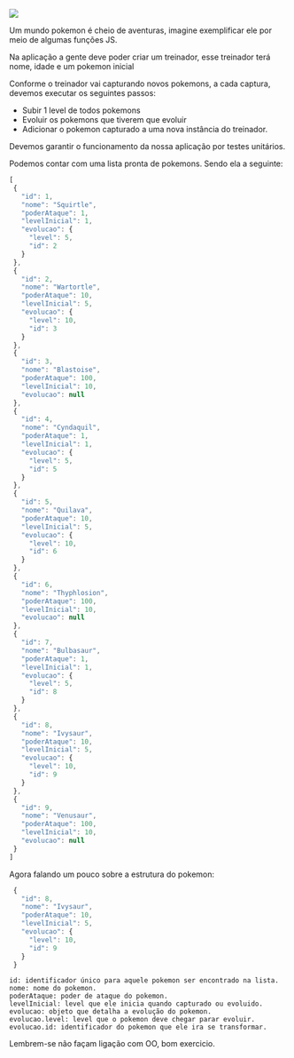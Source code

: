 ![](https://sm.ign.com/t/ign_ap/video/p/pokemon-le/pokemon-lets-go-6-expert-tips_my7j.1280.jpg)

Um mundo pokemon é cheio de aventuras, imagine exemplificar ele por meio de algumas funções JS.

Na aplicação a gente deve poder criar um treinador, esse treinador terá nome, idade e um pokemon inicial

Conforme o treinador vai capturando novos pokemons, a cada captura, devemos executar os seguintes passos:

  - Subir 1 level de todos pokemons
  - Evoluir os pokemons que tiverem que evoluir
  - Adicionar o pokemon  capturado a uma nova instância do treinador.
  
 Devemos garantir o funcionamento da nossa aplicação por testes unitários.
 
 Podemos contar com uma lista pronta de pokemons. Sendo ela a seguinte: 
 
 ```js
 [ 
  {
    "id": 1,
    "nome": "Squirtle",
    "poderAtaque": 1,
    "levelInicial": 1,
    "evolucao": {
      "level": 5,
      "id": 2
    } 
  },
  {
    "id": 2,
    "nome": "Wartortle",
    "poderAtaque": 10,
    "levelInicial": 5,
    "evolucao": {
      "level": 10,
      "id": 3
    } 
  },
  {
    "id": 3,
    "nome": "Blastoise",
    "poderAtaque": 100,
    "levelInicial": 10,
    "evolucao": null
  },
  {
    "id": 4,
    "nome": "Cyndaquil",
    "poderAtaque": 1,
    "levelInicial": 1,
    "evolucao": {
      "level": 5,
      "id": 5
    }
  },
  {
    "id": 5,
    "nome": "Quilava",
    "poderAtaque": 10,
    "levelInicial": 5,
    "evolucao": {
      "level": 10,
      "id": 6
    }
  }, 
  {
    "id": 6,
    "nome": "Thyphlosion",
    "poderAtaque": 100,
    "levelInicial": 10,
    "evolucao": null
  }, 
  {
    "id": 7,
    "nome": "Bulbasaur",
    "poderAtaque": 1,
    "levelInicial": 1,
    "evolucao": {
      "level": 5,
      "id": 8
    }
  },
  {
    "id": 8,
    "nome": "Ivysaur",
    "poderAtaque": 10,
    "levelInicial": 5,
    "evolucao": {
      "level": 10,
      "id": 9
    }
  },
  {
    "id": 9,
    "nome": "Venusaur",
    "poderAtaque": 100,
    "levelInicial": 10,
    "evolucao": null
  }
]
 ```
 
 Agora falando um pouco sobre a estrutura do pokemon:
 ```js
  {
    "id": 8,
    "nome": "Ivysaur",
    "poderAtaque": 10,
    "levelInicial": 5,
    "evolucao": {
      "level": 10,
      "id": 9
    }
  }
 ```
 ```
 id: identificador único para aquele pokemon ser encontrado na lista.
 nome: nome do pokemon.
 poderAtaque: poder de ataque do pokemon.
 levelInicial: level que ele inicia quando capturado ou evoluido.
 evolucao: objeto que detalha a evolução do pokemon.
 evolucao.level: level que o pokemon deve chegar parar evoluir.
 evolucao.id: identificador do pokemon que ele ira se transformar.
 ```
 Lembrem-se não façam ligação com OO, bom exercicio.